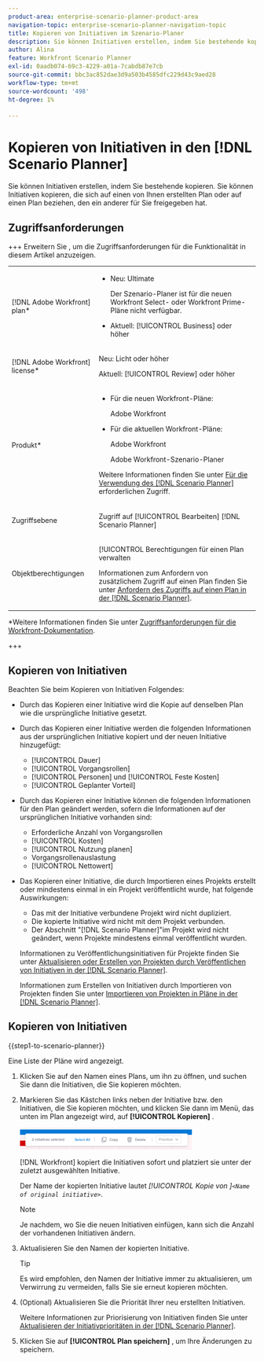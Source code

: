 ```yaml
---
product-area: enterprise-scenario-planner-product-area
navigation-topic: enterprise-scenario-planner-navigation-topic
title: Kopieren von Initiativen im Szenario-Planer
description: Sie können Initiativen erstellen, indem Sie bestehende kopieren. Sie können Initiativen kopieren, die sich auf einen von Ihnen erstellten Plan oder auf einen Plan beziehen, den ein anderer für Sie freigegeben hat.
author: Alina
feature: Workfront Scenario Planner
exl-id: 0aadb074-69c3-4229-a01a-7cabdb87e7cb
source-git-commit: bbc3ac852dae3d9a503b4585dfc229d43c9aed28
workflow-type: tm+mt
source-wordcount: '498'
ht-degree: 1%

---
```


# Kopieren von Initiativen in den [!DNL Scenario Planner]

<!--Audited: 07/2024-->

Sie können Initiativen erstellen, indem Sie bestehende kopieren. Sie können Initiativen kopieren, die sich auf einen von Ihnen erstellten Plan oder auf einen Plan beziehen, den ein anderer für Sie freigegeben hat.

## Zugriffsanforderungen

+++ Erweitern Sie , um die Zugriffsanforderungen für die Funktionalität in diesem Artikel anzuzeigen.

<table style="table-layout:auto"> 
 <col> 
 <col> 
 <tbody> 
  <tr> 
   <td> <p>[!DNL Adobe Workfront] plan*</p> </td> 
   <td> <ul></li>
   <li><p>Neu: Ultimate </p></li>
   <p>Der Szenario-Planer ist für die neuen Workfront Select- oder Workfront Prime-Pläne nicht verfügbar. </p>
   <li><p>Aktuell: [!UICONTROL Business] oder höher</p></ul>
   </td> 
  </tr> 
  <tr> 
   <td> <p>[!DNL Adobe Workfront] license*</p> </td> 
   <td> <p>Neu: Licht oder höher</p> 
   <p>Aktuell: [!UICONTROL Review] oder höher</p> </td> 
  </tr> 
  <tr> 
   <td>Produkt* </td> 
   <td> <ul><li><p>Für die neuen Workfront-Pläne:</p><p> Adobe Workfront</li></p>
   <li><p>Für die aktuellen Workfront-Pläne: </p>
   <p>Adobe Workfront</p> <p>Adobe Workfront-Szenario-Planer</p></li></ul>

<p>Weitere Informationen finden Sie unter <a href="../scenario-planner/access-needed-to-use-sp.md" class="MCXref xref">Für die Verwendung des [!DNL Scenario Planner]</a> erforderlichen Zugriff. </p> </td> 
  </tr> 
  <tr data-mc-conditions=""> 
   <td>Zugriffsebene </td> 
   <td> <p>Zugriff auf [!UICONTROL Bearbeiten] [!DNL Scenario Planner]</p> </td> 
  </tr> 
  <tr data-mc-conditions=""> 
   <td> <p>Objektberechtigungen </p> </td> 
   <td> <p>[!UICONTROL Berechtigungen für einen Plan verwalten</p> <p>Informationen zum Anfordern von zusätzlichem Zugriff auf einen Plan finden Sie unter <a href="../scenario-planner/request-access-to-plan.md" class="MCXref xref">Anfordern des Zugriffs auf einen Plan in der [!DNL Scenario Planner]</a>.</p> </td> 
  </tr> 
 </tbody> 
</table>

*Weitere Informationen finden Sie unter [Zugriffsanforderungen für die Workfront-Dokumentation](/help/quicksilver/administration-and-setup/add-users/access-levels-and-object-permissions/access-level-requirements-in-documentation.md).

+++

## Kopieren von Initiativen

Beachten Sie beim Kopieren von Initiativen Folgendes:

* Durch das Kopieren einer Initiative wird die Kopie auf denselben Plan wie die ursprüngliche Initiative gesetzt.
* Durch das Kopieren einer Initiative werden die folgenden Informationen aus der ursprünglichen Initiative kopiert und der neuen Initiative hinzugefügt:

   * [!UICONTROL Dauer]
   * [!UICONTROL Vorgangsrollen]
   * [!UICONTROL Personen] und [!UICONTROL Feste Kosten]
   * [!UICONTROL Geplanter Vorteil]

* Durch das Kopieren einer Initiative können die folgenden Informationen für den Plan geändert werden, sofern die Informationen auf der ursprünglichen Initiative vorhanden sind:

   * Erforderliche Anzahl von Vorgangsrollen
   * [!UICONTROL Kosten]
   * [!UICONTROL Nutzung planen]
   * Vorgangsrollenauslastung
   * [!UICONTROL Nettowert]

* Das Kopieren einer Initiative, die durch Importieren eines Projekts erstellt oder mindestens einmal in ein Projekt veröffentlicht wurde, hat folgende Auswirkungen:

   * Das mit der Initiative verbundene Projekt wird nicht dupliziert.
   * Die kopierte Initiative wird nicht mit dem Projekt verbunden.
   * Der Abschnitt &quot;[!DNL Scenario Planner]&quot;im Projekt wird nicht geändert, wenn Projekte mindestens einmal veröffentlicht wurden.

  Informationen zu Veröffentlichungsinitiativen für Projekte finden Sie unter [Aktualisieren oder Erstellen von Projekten durch Veröffentlichen von Initiativen in der [!DNL Scenario Planner]](../scenario-planner/publish-scenarios-update-projects.md).

  Informationen zum Erstellen von Initiativen durch Importieren von Projekten finden Sie unter [Importieren von Projekten in Pläne in der  [!DNL Scenario Planner]](../scenario-planner/import-projects-to-plans.md).

## Kopieren von Initiativen

{{step1-to-scenario-planner}}

Eine Liste der Pläne wird angezeigt.

1. Klicken Sie auf den Namen eines Plans, um ihn zu öffnen, und suchen Sie dann die Initiativen, die Sie kopieren möchten.
1. Markieren Sie das Kästchen links neben der Initiative bzw. den Initiativen, die Sie kopieren möchten, und klicken Sie dann im Menü, das unten im Plan angezeigt wird, auf **[!UICONTROL Kopieren]** .

   ![](assets/bottom-manage-initiative-menu-350x45.png)

   [!DNL Workfront] kopiert die Initiativen sofort und platziert sie unter der zuletzt ausgewählten Initiative.

   Der Name der kopierten Initiative lautet *[!UICONTROL Kopie von ]`<Name of original initiative>`*.

   >[!NOTE]
   >
   >Je nachdem, wo Sie die neuen Initiativen einfügen, kann sich die Anzahl der vorhandenen Initiativen ändern.

1. Aktualisieren Sie den Namen der kopierten Initiative.

   >[!TIP]
   >
   >Es wird empfohlen, den Namen der Initiative immer zu aktualisieren, um Verwirrung zu vermeiden, falls Sie sie erneut kopieren möchten.

1. (Optional) Aktualisieren Sie die Priorität Ihrer neu erstellten Initiativen.

   Weitere Informationen zur Priorisierung von Initiativen finden Sie unter [Aktualisieren der Initiativprioritäten in der [!DNL Scenario Planner]](../scenario-planner/prioritize-initiatives.md).

1. Klicken Sie auf **[!UICONTROL Plan speichern]** , um Ihre Änderungen zu speichern.
